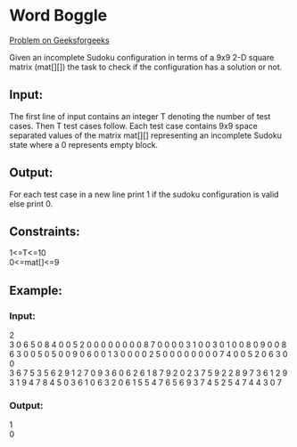 # Word Boggle

[Problem on Geeksforgeeks](https://practice.geeksforgeeks.org/problems/word-boggle/0)

Given an incomplete Sudoku configuration in terms of a 9x9 2-D square matrix (mat[][]) the task to check if the configuration has a solution or not. 

## Input:
The first line of input contains an integer T denoting the number of test cases. Then T test cases follow. Each test case contains 9x9 space separated values of the matrix mat[][] representing an incomplete Sudoku state where a 0 represents empty block.


## Output:
For each test case in a new line print 1 if the sudoku configuration is valid else print 0.

## Constraints:
1<=T<=10  
0<=mat[]<=9  

## Example:
### Input:
2  
3 0 6 5 0 8 4 0 0 5 2 0 0 0 0 0 0 0 0 8 7 0 0 0 0 3 1 0 0 3 0 1 0 0 8 0 9 0 0 8 6 3 0 0 5 0 5 0 0 9 0 6 0 0 1 3 0 0 0 0 2 5 0 0 0 0 0 0 0 0 7 4 0 0 5 2 0 6 3 0 0  
3 6 7 5 3 5 6 2 9 1 2 7 0 9 3 6 0 6 2 6 1 8 7 9 2 0 2 3 7 5 9 2 2 8 9 7 3 6 1 2 9 3 1 9 4 7 8 4 5 0 3 6 1 0 6 3 2 0 6 1 5 5 4 7 6 5 6 9 3 7 4 5 2 5 4 7 4 4 3 0 7   

### Output:
1  
0